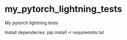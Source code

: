 # my_pytorch_lightning_tests
My pytorch lightning tests


Install dependecies:
pip install -r requiremnts.txt
